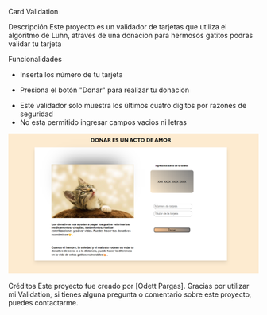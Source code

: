 Card Validation

Descripción
Este proyecto es un validador de tarjetas que utiliza el algoritmo de Luhn, atraves de una donacion para hermosos gatitos podras validar tu tarjeta

Funcionalidades
- Inserta los número de tu tarjeta
+ Presiona el botón "Donar" para realizar tu donacion
- Este validador solo muestra los últimos cuatro dígitos por razones de seguridad
- No esta permitido ingresar campos vacios ni letras
<img src="card-validation.png">

Créditos
Este proyecto fue creado por [Odett Pargas].
Gracias por utilizar mi Validation, si tienes alguna pregunta o comentario sobre este proyecto, puedes contactarme.